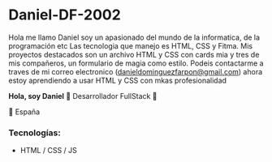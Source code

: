 # Daniel-DF-2002 
Hola me llamo Daniel soy un apasionado del mundo de la informatica, de la programación etc
Las tecnologia que manejo es HTML, CSS y Fitma.
Mis proyectos destacados son un archivo HTML y CSS con cards mia y tres de mis compañeros, un formulario de magia como estilo.
Podeis contactarme a traves de mi correo electronico (danieldominguezfarpon@gmail.com)
ahora estoy aprendiendo a usar HTML y CSS con mkas profesionalidad

**Hola, soy Daniel** 👋
Desarrollador FullStack 🌱

📍 España
### Tecnologías:
- HTML / CSS / JS

